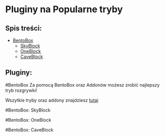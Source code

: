 # Pluginy na Popularne tryby
## Spis treści:
- [BentoBox](https://github.com/vBagieta/Minecraft/blob/main/Pluginy/pluginy_na_tryby.md#bentobox)
  - [SkyBlock]()
  - [OneBlock]()
  - [CaveBlock]()
## Pluginy:

#BentoBox
Za pomocą BentoBox oraz Addonów możesz zrobić najlepszy tryb rozgrywki!

Wszytkie tryby oraz addony znajdziesz [tutaj](https://download.bentobox.world/)

#BentoBox: SkyBlock

#BentoBox: OneBlock

#BentoBox: CaveBlock
